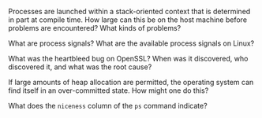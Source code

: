 Processes are launched within a stack-oriented context that is determined in part
at compile time.  How large can this be on the host machine before problems are
encountered?  What kinds of problems?

What are process signals?  What are the available process signals on Linux?

What was the heartbleed bug on OpenSSL?  When was it discovered, who discovered
it, and what was the root cause?

If large amounts of heap allocation are permitted, the operating system can find
itself in an over-committed state.  How might one do this?

What does the `niceness` column of the `ps` command indicate?

